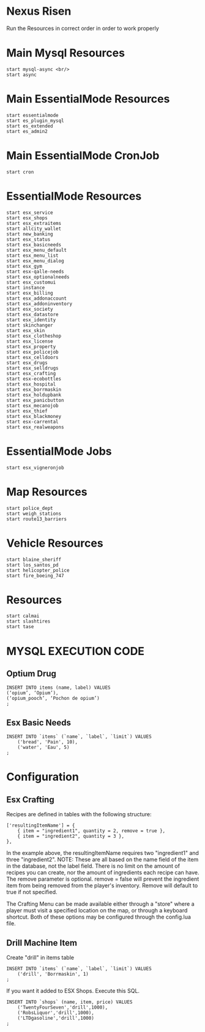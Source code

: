 # Nexus Risen

Run the Resources in correct order in order to work properly

# Main Mysql Resources
```
start mysql-async <br/>
start async
```
# Main EssentialMode Resources
```
start essentialmode
start es_plugin_mysql
start es_extended
start es_admin2
```
# Main EssentialMode CronJob
```
start cron
```
# EssentialMode Resources
```
start esx_service
start esx_shops
start esx_extraitems
start allcity_wallet
start new_banking
start esx_status
start esx_basicneeds
start esx_menu_default
start esx_menu_list
start esx_menu_dialog
start esx_gym
start esx-qalle-needs
start esx_optionalneeds
start esx_customui
start instance
start esx_billing
start esx_addonaccount
start esx_addoninventory
start esx_society
start esx_datastore
start esx_identity
start skinchanger
start esx_skin
start esx_clotheshop
start esx_license
start esx_property
start esx_policejob
start esx_celldoors
start esx_drugs
start esx_selldrugs
start esx_crafting
start esx-ecobottles
start esx_hospital
start esx_borrmaskin
start esx_holdupbank
start esx_panicbutton
start esx_mecanojob
start esx_thief
start esx_blackmoney
start esx-carrental
start esx_realweapons
```
# EssentialMode Jobs
```
start esx_vigneronjob
```
# Map Resources
```
start police_dept
start weigh_stations
start route13_barriers
```
# Vehicle Resources
```
start blaine_sheriff
start los_santos_pd
start helicopter_police 
start fire_boeing_747
```
# Resources
```
start calmai
start slashtires
start tase
```

# MYSQL EXECUTION CODE

## Optium Drug

```
INSERT INTO items (name, label) VALUES
(‘opium’, ‘Opium’),
(‘opium_pooch’, ‘Pochon de opium’)
;
```

## Esx Basic Needs

```
INSERT INTO `items` (`name`, `label`, `limit`) VALUES
	('bread', 'Pain', 10),
	('water', 'Eau', 5)
;
```

# Configuration

## Esx Crafting

Recipes are defined in tables with the following structure:

```
['resultingItemName'] = {
    { item = "ingredient1", quantity = 2, remove = true },
    { item = "ingredient2", quantity = 3 },
},
```
In the example above, the resultingItemName requires two "ingredient1" and three "ingredient2". 
NOTE: These are all based on the name field of the item in the database, not the label field. 
There is no limit on the amount of recipes you can create, nor the amount of ingredients each recipe can have. 
The remove parameter is optional. remove = false will prevent the ingredient item from being removed from the player's inventory.
Remove will default to true if not specified.

The Crafting Menu can be made available either through a "store" where a player must visit a specified location on the map, or through a keyboard shortcut. 
Both of these options may be configured through the config.lua file.

## Drill Machine Item
Create "drill" in items table

```
INSERT INTO `items` (`name`, `label`, `limit`) VALUES  
    ('drill', 'Borrmaskin', 1)
;
```
If you want it added to ESX Shops. Execute this SQL.

```
INSERT INTO `shops` (name, item, price) VALUES
	('TwentyFourSeven','drill',1000),
	('RobsLiquor','drill',1000),
	('LTDgasoline','drill',1000)
;
```


